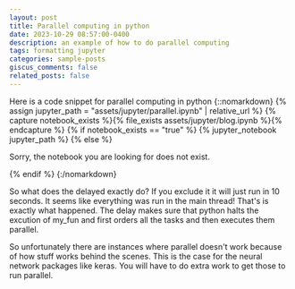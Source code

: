 ```yaml
---
layout: post
title: Parallel computing in python
date: 2023-10-29 08:57:00-0400
description: an example of how to do parallel computing
tags: formatting jupyter
categories: sample-posts
giscus_comments: false
related_posts: false
---
```


Here is a code snippet for parallel computing in python
{::nomarkdown}
{% assign jupyter_path = "assets/jupyter/parallel.ipynb" | relative_url %}
{% capture notebook_exists %}{% file_exists assets/jupyter/blog.ipynb %}{% endcapture %}
{% if notebook_exists == "true" %}
    {% jupyter_notebook jupyter_path %}
{% else %}
    <p>Sorry, the notebook you are looking for does not exist.</p>
{% endif %}
{:/nomarkdown}


So what does the delayed exactly do? If you exclude it it will just run in 10 seconds. It seems like everything was run in the main thread! That's is exactly what happened. The delay makes sure that python halts the excution of my_fun and first orders all the tasks and then executes them parallel.

So unfortunately there are instances where parallel doesn't work because of how stuff works behind the scenes. This is the case for the neural network packages like keras. You will have to do extra work to get those to run parallel.